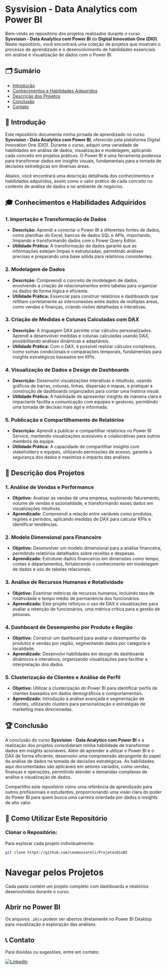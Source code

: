 # Sysvision - Data Analytics com Power BI

Bem-vindo ao repositório dos projetos realizados durante o curso **Sysvision - Data Analytics com Power BI** da **Digital Innovation One (DIO)**. Neste repositório, você encontrará uma coleção de projetos que mostram o processo de aprendizado e o desenvolvimento de habilidades essenciais em análise e visualização de dados com o Power BI.

## 🗂️ Sumário

- [Introdução](#introdução)
- [Conhecimentos e Habilidades Adquiridos](#conhecimentos-e-habilidades-adquiridos)
- [Descrição dos Projetos](#descrição-dos-projetos)
- [Conclusão](#-conclusão)
- [Contato](#contato)

## 📘 Introdução

Este repositório documenta minha jornada de aprendizado no curso **Sysvision - Data Analytics com Power BI**, oferecido pela plataforma Digital Innovation One (DIO). Durante o curso, adquiri uma variedade de habilidades em análise de dados, visualização e modelagem,
aplicando cada conceito em projetos práticos. O Power BI é uma ferramenta poderosa para transformar dados em insights visuais, fundamentais para a tomada de decisões estratégicas em diversas áreas.

Abaixo, você encontrará uma descrição detalhada dos conhecimentos e habilidades adquiridos, assim como o valor prático de cada conceito no contexto de análise de dados e no ambiente de negócios.

## 🎓 Conhecimentos e Habilidades Adquiridos

### 1. Importação e Transformação de Dados
- **Descrição:** Aprendi a conectar o Power BI a diferentes fontes de dados, como planilhas do Excel, bancos de dados SQL e APIs, importando, limpando e transformando dados com o Power Query Editor.
- **Utilidade Prática:** A transformação de dados garante que as informações estejam limpas e estruturadas, permitindo análises precisas e preparando uma base sólida para relatórios consistentes.

### 2. Modelagem de Dados
- **Descrição:** Compreendi o conceito de modelagem de dados, envolvendo a criação de relacionamentos entre tabelas para organizar os dados de forma lógica e eficiente.
- **Utilidade Prática:** Essencial para construir relatórios e dashboards que reflitam corretamente as interconexões entre dados de múltiplas áreas, como vendas e finanças, criando visões detalhadas e interativas.

### 3. Criação de Medidas e Colunas Calculadas com DAX
- **Descrição:** A linguagem DAX permite criar cálculos personalizados. Aprendi a desenvolver medidas e colunas calculadas usando DAX, possibilitando análises dinâmicas e adaptáveis.
- **Utilidade Prática:** Com o DAX, é possível realizar cálculos complexos, como somas condicionais e comparações temporais, fundamentais para insights estratégicos baseados em KPIs.

### 4. Visualização de Dados e Design de Dashboards
- **Descrição:** Desenvolvi visualizações interativas e intuitivas, usando gráficos de barras, colunas, linhas, dispersão e mapas, e pratiquei a construção de dashboards organizados para contar uma história visual.
- **Utilidade Prática:** A habilidade de apresentar insights de maneira clara e impactante facilita a comunicação com equipes e gestores, permitindo uma tomada de decisão mais ágil e informada.

### 5. Publicação e Compartilhamento de Relatórios
- **Descrição:** Aprendi a publicar e compartilhar relatórios no Power BI Service, mantendo visualizações acessíveis e colaborativas para outros membros da equipe.
- **Utilidade Prática:** A capacidade de compartilhar insights com stakeholders e equipes, utilizando permissões de acesso, garante a segurança dos dados e maximiza o impacto das análises.

## 💼 Descrição dos Projetos

### 1. Análise de Vendas e Performance
- **Objetivo:** Analisar as vendas de uma empresa, explorando faturamento, volume de vendas e sazonalidade, e transformando esses dados em visualizações intuitivas.
- **Aprendizado:** Compreendi a relação entre variáveis como produtos, regiões e períodos, aplicando medidas de DAX para calcular KPIs e identificar tendências.

### 2. Modelo Dimensional para Financeiro
- **Objetivo:** Desenvolver um modelo dimensional para a análise financeira, permitindo relatórios detalhados sobre receitas e despesas.
- **Aprendizado:** Estruturei dados financeiros em dimensões como tempo, contas e departamentos, fortalecendo o conhecimento em modelagem de dados e uso de tabelas relacionais.

### 3. Análise de Recursos Humanos e Rotatividade
- **Objetivo:** Examinar métricas de recursos humanos, incluindo taxa de rotatividade e tempo médio de permanência dos funcionários.
- **Aprendizado:** Este projeto reforçou o uso de DAX e visualizações para avaliar a retenção de funcionários, uma métrica crítica para a gestão de pessoas.

### 4. Dashboard de Desempenho por Produto e Região
- **Objetivo:** Construir um dashboard para avaliar o desempenho de produtos e vendas por região, segmentando dados por categoria e localidade.
- **Aprendizado:** Desenvolvi habilidades em design de dashboards dinâmicos e interativos, organizando visualizações para facilitar a interpretação dos dados.

### 5. Clusterização de Clientes e Análise de Perfil
- **Objetivo:** Utilizar a clusterização do Power BI para identificar perfis de clientes baseados em dados demográficos e comportamentais.
- **Aprendizado:** Introdução à análise avançada e segmentação de clientes, utilizando clusters para personalização e estratégias de marketing mais direcionadas.

## 🏆 Conclusão

A conclusão do curso **Sysvision - Data Analytics com Power BI** e a realização dos projetos consolidaram minha habilidade de transformar dados em insights acionáveis. Além de aprender a utilizar o Power BI e o DAX de forma eficiente, desenvolvi uma compreensão abrangente do papel da análise de dados na tomada de decisões estratégicas. As habilidades aqui documentadas são aplicáveis em setores variados, como vendas, finanças e operações, permitindo atender a demandas complexas de análise e visualização de dados.

Compartilho este repositório como uma referência de aprendizado para outros profissionais e estudantes, proporcionando uma visão clara do poder do Power BI para quem busca uma carreira orientada por dados e insights de alto valor.

## 🚀 Como Utilizar Este Repositório

### Clonar o Repositório:
Para explorar cada projeto individualmente:

```bash
git clone https://github.com/Leomassaroli/ProjetosDioBI
```

# Navegar pelos Projetos
Cada pasta contém um projeto completo com dashboards e relatórios desenvolvidos durante o curso.

## Abrir no Power BI
Os arquivos `.pbix` podem ser abertos diretamente no Power BI Desktop para visualização e exploração das análises.

## 📞 Contato
Para dúvidas ou sugestões, entre em contato:

[![LinkedIn](https://img.shields.io/badge/LinkedIn-Leonardo%20Massaroli-0077b5?style=for-the-badge&logo=linkedin&logoColor=white&labelColor=000000)](https://www.linkedin.com/in/leonardo-massaroli-260ba9210/)

